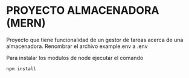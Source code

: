 # PROYECTO ALMACENADORA (MERN)

Proyecto que tiene funcionalidad de un gestor de tareas acerca de una almacenadora.
Renombrar el archivo example.env a .env

Para instalar los modulos de node ejecutar el comando
```
npm install
```